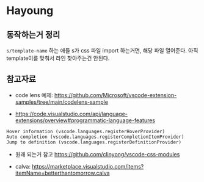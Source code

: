 # Hayoung

## 동작하는거 정리

`s/template-name` 하는 애들 s가 css 파일 import 하는거면, 해당 파일 열어준다. 아직 template이름 맞춰서 라인 찾아주는건 안된다.

## 참고자료

- code lens 예제: https://github.com/Microsoft/vscode-extension-samples/tree/main/codelens-sample

- https://code.visualstudio.com/api/language-extensions/overview#programmatic-language-features

```
Hover information (vscode.languages.registerHoverProvider)
Auto completion (vscode.languages.registerCompletionItemProvider)
Jump to definition (vscode.languages.registerDefinitionProvider)
```

- 원래 되는거 참고
  https://github.com/clinyong/vscode-css-modules

- calva: https://marketplace.visualstudio.com/items?itemName=betterthantomorrow.calva
